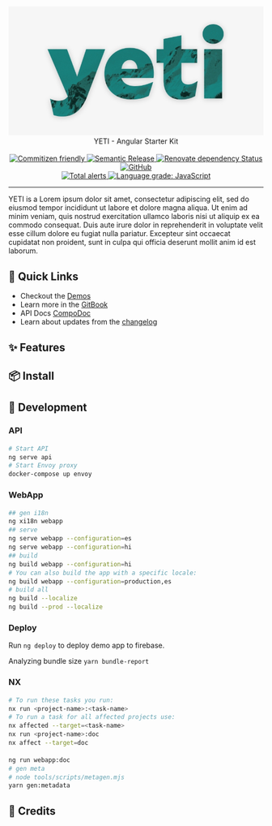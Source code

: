 <p align="center">
  <!-- <img width="650" src="docs/assets/yeti.svg"> -->
  <!-- <img width="400" height="200" src="docs/assets/yeti2.jpg"> -->
  <!-- <img  height="200" src="docs/assets/yeti3.png"> -->
  <img src="docs/assets/yeti4.png">
  <br />
  YETI - Angular Starter Kit
  <br /><br />

  <a href="http://commitizen.github.io/cz-cli/">
    <img alt="Commitizen friendly" src="https://img.shields.io/badge/commitizen-friendly-brightgreen.svg">
  </a>
  <a href="https://github.com/semantic-release/semantic-release">
    <img alt="Semantic Release" src="https://img.shields.io/badge/%20%20%F0%9F%93%A6%F0%9F%9A%80-semantic--release-e10079.svg">
  </a>
  <a href="https://renovatebot.com/">
  <img alt="Renovate dependency Status" src="https://img.shields.io/badge/renovate-enabled-brightgreen.svg?style=flat-square">
  </a>
  <a href="https://github.com/xmlking/yeti/blob/develop/LICENSE">
    <img alt="GitHub" src="https://img.shields.io/github/license/xmlking/yeti?style=flat-square">
  </a>

  <br />
  <a href="https://lgtm.com/projects/g/xmlking/yeti/alerts/">
    <img alt="Total alerts" src="https://img.shields.io/lgtm/alerts/g/xmlking/yeti.svg?logo=lgtm&logoWidth=18">
  </a>
  <a href="https://lgtm.com/projects/g/xmlking/yeti/context:javascript">
    <img alt="Language grade: JavaScript" src="https://img.shields.io/lgtm/grade/javascript/g/xmlking/yeti.svg?logo=lgtm&logoWidth=18">
  </a>
</p>

---
YETI is a Lorem ipsum dolor sit amet, consectetur adipiscing elit, sed do eiusmod tempor incididunt ut labore et dolore magna aliqua. Ut enim ad minim veniam, quis nostrud exercitation ullamco laboris nisi ut aliquip ex ea commodo consequat. Duis aute irure dolor in reprehenderit in voluptate velit esse cillum dolore eu fugiat nulla pariatur. Excepteur sint occaecat cupidatat non proident, sunt in culpa qui officia deserunt mollit anim id est laborum.

## 🚀 Quick Links

- Checkout the [Demos](https://ngx-starter-kit.firebaseapp.com/)
- Learn more in the [GitBook](https://xmlking.gitbook.io/yeti/v/develop/)
- API Docs [CompoDoc](https://xmlking.github.io/yeti/)
- Learn about updates from the [changelog](CHANGELOG.md)

## ✨ Features

## 📦 Install

## 🔭 Development

### API

```bash
# Start API
ng serve api
# Start Envoy proxy
docker-compose up envoy
```

### WebApp

```bash
## gen i18n
ng xi18n webapp
## serve
ng serve webapp --configuration=es
ng serve webapp --configuration=hi
## build
ng build webapp --configuration=hi
# You can also build the app with a specific locale:
ng build webapp --configuration=production,es
# build all
ng build --localize
ng build --prod --localize
```

### Deploy

Run `ng deploy` to deploy demo app to firebase.

Analyzing bundle size `yarn bundle-report`

### NX

```bash
# To run these tasks you run:
nx run <project-name>:<task-name>
# To run a task for all affected projects use:
nx affected --target=<task-name>
nx run <project-name>:doc
nx affect --target=doc

ng run webapp:doc
# gen meta
# node tools/scripts/metagen.mjs
yarn gen:metadata
```

## 🔗 Credits